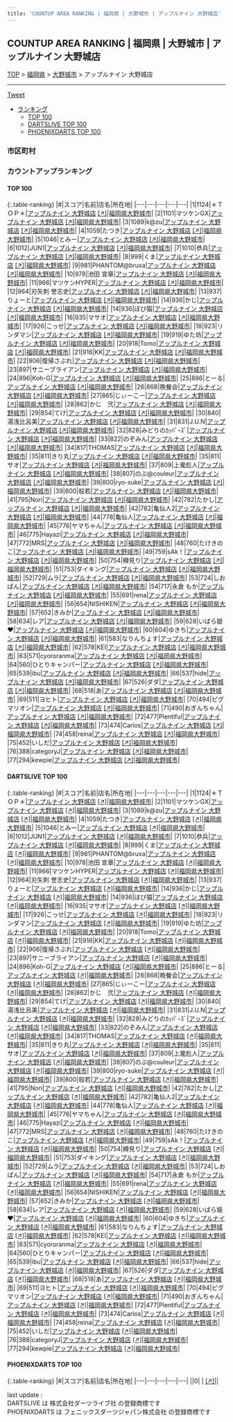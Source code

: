 ```yaml
---
title: 'COUNTUP AREA RANKING | 福岡県 | 大野城市 | アップルナイン 大野城店'
---
```

## COUNTUP AREA RANKING | 福岡県 | 大野城市 | アップルナイン 大野城店

[TOP](/darts/rank/) > [福岡県](/darts/rank/福岡県/) > [大野城市](/darts/rank/福岡県/大野城市/) > アップルナイン 大野城店

___

<a href="https://twitter.com/share?ref_src=twsrc%5Etfw" data-text="COUNTUP AREA RANKING | 福岡県大野城市アップルナイン 大野城店" class="twitter-share-button" data-hashtags="DARTSLIVE,PHOENIXDARTS,darts,ダーツ" data-show-count="false">Tweet</a>

* [ランキング](#カウントアップランキング)
    * [TOP 100](#top-100)
    * [DARTSLIVE TOP 100](#dartslive-top-100)
    * [PHOENIXDARTS TOP 100](#phoenixdarts-top-100)

### 市区町村

<ul>

</ul>

### カウントアップランキング

#### TOP 100



{:.table-ranking}
|#|スコア|名前|店名|所在地|
|---|---|---|---|---|
|1|1124|<span class="rank-name-dl">＊ＴＯＰ＊</span>|<a href="/darts/rank/shops/631ae2c191c18e5b0d9b047a20a7ba1e.html">アップルナイン 大野城店</a> <a href="https://search.dartslive.com/jp/shop/631ae2c191c18e5b0d9b047a20a7ba1e">[↗]</a>|<a href="/darts/rank/福岡県/大野城市">福岡県大野城市</a>|
|2|1101|<span class="rank-name-dl">マツケンGX</span>|<a href="/darts/rank/shops/631ae2c191c18e5b0d9b047a20a7ba1e.html">アップルナイン 大野城店</a> <a href="https://search.dartslive.com/jp/shop/631ae2c191c18e5b0d9b047a20a7ba1e">[↗]</a>|<a href="/darts/rank/福岡県/大野城市">福岡県大野城市</a>|
|3|1089|<span class="rank-name-dl">k@zu</span>|<a href="/darts/rank/shops/631ae2c191c18e5b0d9b047a20a7ba1e.html">アップルナイン 大野城店</a> <a href="https://search.dartslive.com/jp/shop/631ae2c191c18e5b0d9b047a20a7ba1e">[↗]</a>|<a href="/darts/rank/福岡県/大野城市">福岡県大野城市</a>|
|4|1059|<span class="rank-name-dl">たつき</span>|<a href="/darts/rank/shops/631ae2c191c18e5b0d9b047a20a7ba1e.html">アップルナイン 大野城店</a> <a href="https://search.dartslive.com/jp/shop/631ae2c191c18e5b0d9b047a20a7ba1e">[↗]</a>|<a href="/darts/rank/福岡県/大野城市">福岡県大野城市</a>|
|5|1046|<span class="rank-name-dl">とみー</span>|<a href="/darts/rank/shops/631ae2c191c18e5b0d9b047a20a7ba1e.html">アップルナイン 大野城店</a> <a href="https://search.dartslive.com/jp/shop/631ae2c191c18e5b0d9b047a20a7ba1e">[↗]</a>|<a href="/darts/rank/福岡県/大野城市">福岡県大野城市</a>|
|6|1012|<span class="rank-name-dl">JUN1</span>|<a href="/darts/rank/shops/631ae2c191c18e5b0d9b047a20a7ba1e.html">アップルナイン 大野城店</a> <a href="https://search.dartslive.com/jp/shop/631ae2c191c18e5b0d9b047a20a7ba1e">[↗]</a>|<a href="/darts/rank/福岡県/大野城市">福岡県大野城市</a>|
|7|1010|<span class="rank-name-dl">恭兵</span>|<a href="/darts/rank/shops/631ae2c191c18e5b0d9b047a20a7ba1e.html">アップルナイン 大野城店</a> <a href="https://search.dartslive.com/jp/shop/631ae2c191c18e5b0d9b047a20a7ba1e">[↗]</a>|<a href="/darts/rank/福岡県/大野城市">福岡県大野城市</a>|
|8|999|<span class="rank-name-dl">くま</span>|<a href="/darts/rank/shops/631ae2c191c18e5b0d9b047a20a7ba1e.html">アップルナイン 大野城店</a> <a href="https://search.dartslive.com/jp/shop/631ae2c191c18e5b0d9b047a20a7ba1e">[↗]</a>|<a href="/darts/rank/福岡県/大野城市">福岡県大野城市</a>|
|9|981|<span class="rank-name-dl">PHANTOM@bruxa</span>|<a href="/darts/rank/shops/631ae2c191c18e5b0d9b047a20a7ba1e.html">アップルナイン 大野城店</a> <a href="https://search.dartslive.com/jp/shop/631ae2c191c18e5b0d9b047a20a7ba1e">[↗]</a>|<a href="/darts/rank/福岡県/大野城市">福岡県大野城市</a>|
|10|978|<span class="rank-name-dl">池田 宣章</span>|<a href="/darts/rank/shops/631ae2c191c18e5b0d9b047a20a7ba1e.html">アップルナイン 大野城店</a> <a href="https://search.dartslive.com/jp/shop/631ae2c191c18e5b0d9b047a20a7ba1e">[↗]</a>|<a href="/darts/rank/福岡県/大野城市">福岡県大野城市</a>|
|11|966|<span class="rank-name-dl">マツケンHYPER</span>|<a href="/darts/rank/shops/631ae2c191c18e5b0d9b047a20a7ba1e.html">アップルナイン 大野城店</a> <a href="https://search.dartslive.com/jp/shop/631ae2c191c18e5b0d9b047a20a7ba1e">[↗]</a>|<a href="/darts/rank/福岡県/大野城市">福岡県大野城市</a>|
|12|964|<span class="rank-name-dl">刃矢刺 誉志史</span>|<a href="/darts/rank/shops/631ae2c191c18e5b0d9b047a20a7ba1e.html">アップルナイン 大野城店</a> <a href="https://search.dartslive.com/jp/shop/631ae2c191c18e5b0d9b047a20a7ba1e">[↗]</a>|<a href="/darts/rank/福岡県/大野城市">福岡県大野城市</a>|
|13|937|<span class="rank-name-dl">りょーと</span>|<a href="/darts/rank/shops/631ae2c191c18e5b0d9b047a20a7ba1e.html">アップルナイン 大野城店</a> <a href="https://search.dartslive.com/jp/shop/631ae2c191c18e5b0d9b047a20a7ba1e">[↗]</a>|<a href="/darts/rank/福岡県/大野城市">福岡県大野城市</a>|
|14|936|<span class="rank-name-dl">かじ</span>|<a href="/darts/rank/shops/631ae2c191c18e5b0d9b047a20a7ba1e.html">アップルナイン 大野城店</a> <a href="https://search.dartslive.com/jp/shop/631ae2c191c18e5b0d9b047a20a7ba1e">[↗]</a>|<a href="/darts/rank/福岡県/大野城市">福岡県大野城市</a>|
|14|936|<span class="rank-name-dl">ぼび猫</span>|<a href="/darts/rank/shops/631ae2c191c18e5b0d9b047a20a7ba1e.html">アップルナイン 大野城店</a> <a href="https://search.dartslive.com/jp/shop/631ae2c191c18e5b0d9b047a20a7ba1e">[↗]</a>|<a href="/darts/rank/福岡県/大野城市">福岡県大野城市</a>|
|16|935|<span class="rank-name-dl">マサオ</span>|<a href="/darts/rank/shops/631ae2c191c18e5b0d9b047a20a7ba1e.html">アップルナイン 大野城店</a> <a href="https://search.dartslive.com/jp/shop/631ae2c191c18e5b0d9b047a20a7ba1e">[↗]</a>|<a href="/darts/rank/福岡県/大野城市">福岡県大野城市</a>|
|17|926|<span class="rank-name-dl">こっせ</span>|<a href="/darts/rank/shops/631ae2c191c18e5b0d9b047a20a7ba1e.html">アップルナイン 大野城店</a> <a href="https://search.dartslive.com/jp/shop/631ae2c191c18e5b0d9b047a20a7ba1e">[↗]</a>|<a href="/darts/rank/福岡県/大野城市">福岡県大野城市</a>|
|18|923|<span class="rank-name-dl">リンダマン</span>|<a href="/darts/rank/shops/631ae2c191c18e5b0d9b047a20a7ba1e.html">アップルナイン 大野城店</a> <a href="https://search.dartslive.com/jp/shop/631ae2c191c18e5b0d9b047a20a7ba1e">[↗]</a>|<a href="/darts/rank/福岡県/大野城市">福岡県大野城市</a>|
|19|919|<span class="rank-name-dl">ゆた坊</span>|<a href="/darts/rank/shops/631ae2c191c18e5b0d9b047a20a7ba1e.html">アップルナイン 大野城店</a> <a href="https://search.dartslive.com/jp/shop/631ae2c191c18e5b0d9b047a20a7ba1e">[↗]</a>|<a href="/darts/rank/福岡県/大野城市">福岡県大野城市</a>|
|20|918|<span class="rank-name-dl">Tomo</span>|<a href="/darts/rank/shops/631ae2c191c18e5b0d9b047a20a7ba1e.html">アップルナイン 大野城店</a> <a href="https://search.dartslive.com/jp/shop/631ae2c191c18e5b0d9b047a20a7ba1e">[↗]</a>|<a href="/darts/rank/福岡県/大野城市">福岡県大野城市</a>|
|21|916|<span class="rank-name-dl">KK</span>|<a href="/darts/rank/shops/631ae2c191c18e5b0d9b047a20a7ba1e.html">アップルナイン 大野城店</a> <a href="https://search.dartslive.com/jp/shop/631ae2c191c18e5b0d9b047a20a7ba1e">[↗]</a>|<a href="/darts/rank/福岡県/大野城市">福岡県大野城市</a>|
|22|906|<span class="rank-name-dl">復帰さぶれ</span>|<a href="/darts/rank/shops/631ae2c191c18e5b0d9b047a20a7ba1e.html">アップルナイン 大野城店</a> <a href="https://search.dartslive.com/jp/shop/631ae2c191c18e5b0d9b047a20a7ba1e">[↗]</a>|<a href="/darts/rank/福岡県/大野城市">福岡県大野城市</a>|
|23|897|<span class="rank-name-dl">サニーブライアン</span>|<a href="/darts/rank/shops/631ae2c191c18e5b0d9b047a20a7ba1e.html">アップルナイン 大野城店</a> <a href="https://search.dartslive.com/jp/shop/631ae2c191c18e5b0d9b047a20a7ba1e">[↗]</a>|<a href="/darts/rank/福岡県/大野城市">福岡県大野城市</a>|
|24|896|<span class="rank-name-dl">Koh-G</span>|<a href="/darts/rank/shops/631ae2c191c18e5b0d9b047a20a7ba1e.html">アップルナイン 大野城店</a> <a href="https://search.dartslive.com/jp/shop/631ae2c191c18e5b0d9b047a20a7ba1e">[↗]</a>|<a href="/darts/rank/福岡県/大野城市">福岡県大野城市</a>|
|25|886|<span class="rank-name-dl">とーる</span>|<a href="/darts/rank/shops/631ae2c191c18e5b0d9b047a20a7ba1e.html">アップルナイン 大野城店</a> <a href="https://search.dartslive.com/jp/shop/631ae2c191c18e5b0d9b047a20a7ba1e">[↗]</a>|<a href="/darts/rank/福岡県/大野城市">福岡県大野城市</a>|
|26|868|<span class="rank-name-dl">晩餐会</span>|<a href="/darts/rank/shops/631ae2c191c18e5b0d9b047a20a7ba1e.html">アップルナイン 大野城店</a> <a href="https://search.dartslive.com/jp/shop/631ae2c191c18e5b0d9b047a20a7ba1e">[↗]</a>|<a href="/darts/rank/福岡県/大野城市">福岡県大野城市</a>|
|27|865|<span class="rank-name-dl">じぃーこー</span>|<a href="/darts/rank/shops/631ae2c191c18e5b0d9b047a20a7ba1e.html">アップルナイン 大野城店</a> <a href="https://search.dartslive.com/jp/shop/631ae2c191c18e5b0d9b047a20a7ba1e">[↗]</a>|<a href="/darts/rank/福岡県/大野城市">福岡県大野城市</a>|
|28|862|<span class="rank-name-dl">かじ　弐</span>|<a href="/darts/rank/shops/631ae2c191c18e5b0d9b047a20a7ba1e.html">アップルナイン 大野城店</a> <a href="https://search.dartslive.com/jp/shop/631ae2c191c18e5b0d9b047a20a7ba1e">[↗]</a>|<a href="/darts/rank/福岡県/大野城市">福岡県大野城市</a>|
|29|854|<span class="rank-name-dl">てけ</span>|<a href="/darts/rank/shops/631ae2c191c18e5b0d9b047a20a7ba1e.html">アップルナイン 大野城店</a> <a href="https://search.dartslive.com/jp/shop/631ae2c191c18e5b0d9b047a20a7ba1e">[↗]</a>|<a href="/darts/rank/福岡県/大野城市">福岡県大野城市</a>|
|30|840|<span class="rank-name-dl">湯浅比呂美</span>|<a href="/darts/rank/shops/631ae2c191c18e5b0d9b047a20a7ba1e.html">アップルナイン 大野城店</a> <a href="https://search.dartslive.com/jp/shop/631ae2c191c18e5b0d9b047a20a7ba1e">[↗]</a>|<a href="/darts/rank/福岡県/大野城市">福岡県大野城市</a>|
|31|831|<span class="rank-name-dl">J.U.N</span>|<a href="/darts/rank/shops/631ae2c191c18e5b0d9b047a20a7ba1e.html">アップルナイン 大野城店</a> <a href="https://search.dartslive.com/jp/shop/631ae2c191c18e5b0d9b047a20a7ba1e">[↗]</a>|<a href="/darts/rank/福岡県/大野城市">福岡県大野城市</a>|
|32|828|<span class="rank-name-dl">みどりのｶｯﾊﾟｰｽﾞ</span>|<a href="/darts/rank/shops/631ae2c191c18e5b0d9b047a20a7ba1e.html">アップルナイン 大野城店</a> <a href="https://search.dartslive.com/jp/shop/631ae2c191c18e5b0d9b047a20a7ba1e">[↗]</a>|<a href="/darts/rank/福岡県/大野城市">福岡県大野城市</a>|
|33|822|<span class="rank-name-dl">のぞみん</span>|<a href="/darts/rank/shops/631ae2c191c18e5b0d9b047a20a7ba1e.html">アップルナイン 大野城店</a> <a href="https://search.dartslive.com/jp/shop/631ae2c191c18e5b0d9b047a20a7ba1e">[↗]</a>|<a href="/darts/rank/福岡県/大野城市">福岡県大野城市</a>|
|34|817|<span class="rank-name-dl">THOMAS</span>|<a href="/darts/rank/shops/631ae2c191c18e5b0d9b047a20a7ba1e.html">アップルナイン 大野城店</a> <a href="https://search.dartslive.com/jp/shop/631ae2c191c18e5b0d9b047a20a7ba1e">[↗]</a>|<a href="/darts/rank/福岡県/大野城市">福岡県大野城市</a>|
|35|811|<span class="rank-name-dl">きり丸</span>|<a href="/darts/rank/shops/631ae2c191c18e5b0d9b047a20a7ba1e.html">アップルナイン 大野城店</a> <a href="https://search.dartslive.com/jp/shop/631ae2c191c18e5b0d9b047a20a7ba1e">[↗]</a>|<a href="/darts/rank/福岡県/大野城市">福岡県大野城市</a>|
|35|811|<span class="rank-name-dl">サオ</span>|<a href="/darts/rank/shops/631ae2c191c18e5b0d9b047a20a7ba1e.html">アップルナイン 大野城店</a> <a href="https://search.dartslive.com/jp/shop/631ae2c191c18e5b0d9b047a20a7ba1e">[↗]</a>|<a href="/darts/rank/福岡県/大野城市">福岡県大野城市</a>|
|37|809|<span class="rank-name-dl">上瀧彪人</span>|<a href="/darts/rank/shops/631ae2c191c18e5b0d9b047a20a7ba1e.html">アップルナイン 大野城店</a> <a href="https://search.dartslive.com/jp/shop/631ae2c191c18e5b0d9b047a20a7ba1e">[↗]</a>|<a href="/darts/rank/福岡県/大野城市">福岡県大野城市</a>|
|38|807|<span class="rank-name-dl">のぶ@couleur</span>|<a href="/darts/rank/shops/631ae2c191c18e5b0d9b047a20a7ba1e.html">アップルナイン 大野城店</a> <a href="https://search.dartslive.com/jp/shop/631ae2c191c18e5b0d9b047a20a7ba1e">[↗]</a>|<a href="/darts/rank/福岡県/大野城市">福岡県大野城市</a>|
|39|800|<span class="rank-name-dl">ryo-suke</span>|<a href="/darts/rank/shops/631ae2c191c18e5b0d9b047a20a7ba1e.html">アップルナイン 大野城店</a> <a href="https://search.dartslive.com/jp/shop/631ae2c191c18e5b0d9b047a20a7ba1e">[↗]</a>|<a href="/darts/rank/福岡県/大野城市">福岡県大野城市</a>|
|39|800|<span class="rank-name-dl">般若</span>|<a href="/darts/rank/shops/631ae2c191c18e5b0d9b047a20a7ba1e.html">アップルナイン 大野城店</a> <a href="https://search.dartslive.com/jp/shop/631ae2c191c18e5b0d9b047a20a7ba1e">[↗]</a>|<a href="/darts/rank/福岡県/大野城市">福岡県大野城市</a>|
|41|795|<span class="rank-name-dl">Nori</span>|<a href="/darts/rank/shops/631ae2c191c18e5b0d9b047a20a7ba1e.html">アップルナイン 大野城店</a> <a href="https://search.dartslive.com/jp/shop/631ae2c191c18e5b0d9b047a20a7ba1e">[↗]</a>|<a href="/darts/rank/福岡県/大野城市">福岡県大野城市</a>|
|42|782|<span class="rank-name-dl">たかし</span>|<a href="/darts/rank/shops/631ae2c191c18e5b0d9b047a20a7ba1e.html">アップルナイン 大野城店</a> <a href="https://search.dartslive.com/jp/shop/631ae2c191c18e5b0d9b047a20a7ba1e">[↗]</a>|<a href="/darts/rank/福岡県/大野城市">福岡県大野城市</a>|
|42|782|<span class="rank-name-dl">亀仙人2</span>|<a href="/darts/rank/shops/631ae2c191c18e5b0d9b047a20a7ba1e.html">アップルナイン 大野城店</a> <a href="https://search.dartslive.com/jp/shop/631ae2c191c18e5b0d9b047a20a7ba1e">[↗]</a>|<a href="/darts/rank/福岡県/大野城市">福岡県大野城市</a>|
|44|778|<span class="rank-name-dl">亀仙人</span>|<a href="/darts/rank/shops/631ae2c191c18e5b0d9b047a20a7ba1e.html">アップルナイン 大野城店</a> <a href="https://search.dartslive.com/jp/shop/631ae2c191c18e5b0d9b047a20a7ba1e">[↗]</a>|<a href="/darts/rank/福岡県/大野城市">福岡県大野城市</a>|
|45|776|<span class="rank-name-dl">ヤマちゃん</span>|<a href="/darts/rank/shops/631ae2c191c18e5b0d9b047a20a7ba1e.html">アップルナイン 大野城店</a> <a href="https://search.dartslive.com/jp/shop/631ae2c191c18e5b0d9b047a20a7ba1e">[↗]</a>|<a href="/darts/rank/福岡県/大野城市">福岡県大野城市</a>|
|46|775|<span class="rank-name-dl">Hayazi</span>|<a href="/darts/rank/shops/631ae2c191c18e5b0d9b047a20a7ba1e.html">アップルナイン 大野城店</a> <a href="https://search.dartslive.com/jp/shop/631ae2c191c18e5b0d9b047a20a7ba1e">[↗]</a>|<a href="/darts/rank/福岡県/大野城市">福岡県大野城市</a>|
|47|772|<span class="rank-name-dl">MRS</span>|<a href="/darts/rank/shops/631ae2c191c18e5b0d9b047a20a7ba1e.html">アップルナイン 大野城店</a> <a href="https://search.dartslive.com/jp/shop/631ae2c191c18e5b0d9b047a20a7ba1e">[↗]</a>|<a href="/darts/rank/福岡県/大野城市">福岡県大野城市</a>|
|48|760|<span class="rank-name-dl">たけきのこ</span>|<a href="/darts/rank/shops/631ae2c191c18e5b0d9b047a20a7ba1e.html">アップルナイン 大野城店</a> <a href="https://search.dartslive.com/jp/shop/631ae2c191c18e5b0d9b047a20a7ba1e">[↗]</a>|<a href="/darts/rank/福岡県/大野城市">福岡県大野城市</a>|
|49|759|<span class="rank-name-dl">sAk！</span>|<a href="/darts/rank/shops/631ae2c191c18e5b0d9b047a20a7ba1e.html">アップルナイン 大野城店</a> <a href="https://search.dartslive.com/jp/shop/631ae2c191c18e5b0d9b047a20a7ba1e">[↗]</a>|<a href="/darts/rank/福岡県/大野城市">福岡県大野城市</a>|
|50|754|<span class="rank-name-dl">樽見り</span>|<a href="/darts/rank/shops/631ae2c191c18e5b0d9b047a20a7ba1e.html">アップルナイン 大野城店</a> <a href="https://search.dartslive.com/jp/shop/631ae2c191c18e5b0d9b047a20a7ba1e">[↗]</a>|<a href="/darts/rank/福岡県/大野城市">福岡県大野城市</a>|
|51|753|<span class="rank-name-dl">ダイキング</span>|<a href="/darts/rank/shops/631ae2c191c18e5b0d9b047a20a7ba1e.html">アップルナイン 大野城店</a> <a href="https://search.dartslive.com/jp/shop/631ae2c191c18e5b0d9b047a20a7ba1e">[↗]</a>|<a href="/darts/rank/福岡県/大野城市">福岡県大野城市</a>|
|52|729|<span class="rank-name-dl">ムラ</span>|<a href="/darts/rank/shops/631ae2c191c18e5b0d9b047a20a7ba1e.html">アップルナイン 大野城店</a> <a href="https://search.dartslive.com/jp/shop/631ae2c191c18e5b0d9b047a20a7ba1e">[↗]</a>|<a href="/darts/rank/福岡県/大野城市">福岡県大野城市</a>|
|53|724|<span class="rank-name-dl">しおぱん</span>|<a href="/darts/rank/shops/631ae2c191c18e5b0d9b047a20a7ba1e.html">アップルナイン 大野城店</a> <a href="https://search.dartslive.com/jp/shop/631ae2c191c18e5b0d9b047a20a7ba1e">[↗]</a>|<a href="/darts/rank/福岡県/大野城市">福岡県大野城市</a>|
|54|717|<span class="rank-name-dl">永倉 もか</span>|<a href="/darts/rank/shops/631ae2c191c18e5b0d9b047a20a7ba1e.html">アップルナイン 大野城店</a> <a href="https://search.dartslive.com/jp/shop/631ae2c191c18e5b0d9b047a20a7ba1e">[↗]</a>|<a href="/darts/rank/福岡県/大野城市">福岡県大野城市</a>|
|55|691|<span class="rank-name-dl">rena</span>|<a href="/darts/rank/shops/631ae2c191c18e5b0d9b047a20a7ba1e.html">アップルナイン 大野城店</a> <a href="https://search.dartslive.com/jp/shop/631ae2c191c18e5b0d9b047a20a7ba1e">[↗]</a>|<a href="/darts/rank/福岡県/大野城市">福岡県大野城市</a>|
|56|654|<span class="rank-name-dl">NISHIKEN</span>|<a href="/darts/rank/shops/631ae2c191c18e5b0d9b047a20a7ba1e.html">アップルナイン 大野城店</a> <a href="https://search.dartslive.com/jp/shop/631ae2c191c18e5b0d9b047a20a7ba1e">[↗]</a>|<a href="/darts/rank/福岡県/大野城市">福岡県大野城市</a>|
|57|652|<span class="rank-name-dl">きみか</span>|<a href="/darts/rank/shops/631ae2c191c18e5b0d9b047a20a7ba1e.html">アップルナイン 大野城店</a> <a href="https://search.dartslive.com/jp/shop/631ae2c191c18e5b0d9b047a20a7ba1e">[↗]</a>|<a href="/darts/rank/福岡県/大野城市">福岡県大野城市</a>|
|58|634|<span class="rank-name-dl">レア</span>|<a href="/darts/rank/shops/631ae2c191c18e5b0d9b047a20a7ba1e.html">アップルナイン 大野城店</a> <a href="https://search.dartslive.com/jp/shop/631ae2c191c18e5b0d9b047a20a7ba1e">[↗]</a>|<a href="/darts/rank/福岡県/大野城市">福岡県大野城市</a>|
|59|628|<span class="rank-name-dl">いばら姫❤️</span>|<a href="/darts/rank/shops/631ae2c191c18e5b0d9b047a20a7ba1e.html">アップルナイン 大野城店</a> <a href="https://search.dartslive.com/jp/shop/631ae2c191c18e5b0d9b047a20a7ba1e">[↗]</a>|<a href="/darts/rank/福岡県/大野城市">福岡県大野城市</a>|
|60|604|<span class="rank-name-dl">ゆきち</span>|<a href="/darts/rank/shops/631ae2c191c18e5b0d9b047a20a7ba1e.html">アップルナイン 大野城店</a> <a href="https://search.dartslive.com/jp/shop/631ae2c191c18e5b0d9b047a20a7ba1e">[↗]</a>|<a href="/darts/rank/福岡県/大野城市">福岡県大野城市</a>|
|61|583|<span class="rank-name-dl">なりんちょす</span>|<a href="/darts/rank/shops/631ae2c191c18e5b0d9b047a20a7ba1e.html">アップルナイン 大野城店</a> <a href="https://search.dartslive.com/jp/shop/631ae2c191c18e5b0d9b047a20a7ba1e">[↗]</a>|<a href="/darts/rank/福岡県/大野城市">福岡県大野城市</a>|
|62|578|<span class="rank-name-dl">KEI</span>|<a href="/darts/rank/shops/631ae2c191c18e5b0d9b047a20a7ba1e.html">アップルナイン 大野城店</a> <a href="https://search.dartslive.com/jp/shop/631ae2c191c18e5b0d9b047a20a7ba1e">[↗]</a>|<a href="/darts/rank/福岡県/大野城市">福岡県大野城市</a>|
|63|571|<span class="rank-name-dl">cyororanma</span>|<a href="/darts/rank/shops/631ae2c191c18e5b0d9b047a20a7ba1e.html">アップルナイン 大野城店</a> <a href="https://search.dartslive.com/jp/shop/631ae2c191c18e5b0d9b047a20a7ba1e">[↗]</a>|<a href="/darts/rank/福岡県/大野城市">福岡県大野城市</a>|
|64|560|<span class="rank-name-dl">ひとりキャンパー</span>|<a href="/darts/rank/shops/631ae2c191c18e5b0d9b047a20a7ba1e.html">アップルナイン 大野城店</a> <a href="https://search.dartslive.com/jp/shop/631ae2c191c18e5b0d9b047a20a7ba1e">[↗]</a>|<a href="/darts/rank/福岡県/大野城市">福岡県大野城市</a>|
|65|539|<span class="rank-name-dl">ibu</span>|<a href="/darts/rank/shops/631ae2c191c18e5b0d9b047a20a7ba1e.html">アップルナイン 大野城店</a> <a href="https://search.dartslive.com/jp/shop/631ae2c191c18e5b0d9b047a20a7ba1e">[↗]</a>|<a href="/darts/rank/福岡県/大野城市">福岡県大野城市</a>|
|66|537|<span class="rank-name-dl">hide</span>|<a href="/darts/rank/shops/631ae2c191c18e5b0d9b047a20a7ba1e.html">アップルナイン 大野城店</a> <a href="https://search.dartslive.com/jp/shop/631ae2c191c18e5b0d9b047a20a7ba1e">[↗]</a>|<a href="/darts/rank/福岡県/大野城市">福岡県大野城市</a>|
|67|526|<span class="rank-name-dl">ダダ</span>|<a href="/darts/rank/shops/631ae2c191c18e5b0d9b047a20a7ba1e.html">アップルナイン 大野城店</a> <a href="https://search.dartslive.com/jp/shop/631ae2c191c18e5b0d9b047a20a7ba1e">[↗]</a>|<a href="/darts/rank/福岡県/大野城市">福岡県大野城市</a>|
|68|518|<span class="rank-name-dl">あ</span>|<a href="/darts/rank/shops/631ae2c191c18e5b0d9b047a20a7ba1e.html">アップルナイン 大野城店</a> <a href="https://search.dartslive.com/jp/shop/631ae2c191c18e5b0d9b047a20a7ba1e">[↗]</a>|<a href="/darts/rank/福岡県/大野城市">福岡県大野城市</a>|
|69|511|<span class="rank-name-dl">ヨヒト</span>|<a href="/darts/rank/shops/631ae2c191c18e5b0d9b047a20a7ba1e.html">アップルナイン 大野城店</a> <a href="https://search.dartslive.com/jp/shop/631ae2c191c18e5b0d9b047a20a7ba1e">[↗]</a>|<a href="/darts/rank/福岡県/大野城市">福岡県大野城市</a>|
|70|494|<span class="rank-name-dl">ピグマリオン</span>|<a href="/darts/rank/shops/631ae2c191c18e5b0d9b047a20a7ba1e.html">アップルナイン 大野城店</a> <a href="https://search.dartslive.com/jp/shop/631ae2c191c18e5b0d9b047a20a7ba1e">[↗]</a>|<a href="/darts/rank/福岡県/大野城市">福岡県大野城市</a>|
|71|490|<span class="rank-name-dl">おぎんちゃん</span>|<a href="/darts/rank/shops/631ae2c191c18e5b0d9b047a20a7ba1e.html">アップルナイン 大野城店</a> <a href="https://search.dartslive.com/jp/shop/631ae2c191c18e5b0d9b047a20a7ba1e">[↗]</a>|<a href="/darts/rank/福岡県/大野城市">福岡県大野城市</a>|
|72|477|<span class="rank-name-dl">Plentiful</span>|<a href="/darts/rank/shops/631ae2c191c18e5b0d9b047a20a7ba1e.html">アップルナイン 大野城店</a> <a href="https://search.dartslive.com/jp/shop/631ae2c191c18e5b0d9b047a20a7ba1e">[↗]</a>|<a href="/darts/rank/福岡県/大野城市">福岡県大野城市</a>|
|73|474|<span class="rank-name-dl">Carlos</span>|<a href="/darts/rank/shops/631ae2c191c18e5b0d9b047a20a7ba1e.html">アップルナイン 大野城店</a> <a href="https://search.dartslive.com/jp/shop/631ae2c191c18e5b0d9b047a20a7ba1e">[↗]</a>|<a href="/darts/rank/福岡県/大野城市">福岡県大野城市</a>|
|74|458|<span class="rank-name-dl">reina</span>|<a href="/darts/rank/shops/631ae2c191c18e5b0d9b047a20a7ba1e.html">アップルナイン 大野城店</a> <a href="https://search.dartslive.com/jp/shop/631ae2c191c18e5b0d9b047a20a7ba1e">[↗]</a>|<a href="/darts/rank/福岡県/大野城市">福岡県大野城市</a>|
|75|452|<span class="rank-name-dl">いしだ</span>|<a href="/darts/rank/shops/631ae2c191c18e5b0d9b047a20a7ba1e.html">アップルナイン 大野城店</a> <a href="https://search.dartslive.com/jp/shop/631ae2c191c18e5b0d9b047a20a7ba1e">[↗]</a>|<a href="/darts/rank/福岡県/大野城市">福岡県大野城市</a>|
|76|388|<span class="rank-name-dl">categoryJ</span>|<a href="/darts/rank/shops/631ae2c191c18e5b0d9b047a20a7ba1e.html">アップルナイン 大野城店</a> <a href="https://search.dartslive.com/jp/shop/631ae2c191c18e5b0d9b047a20a7ba1e">[↗]</a>|<a href="/darts/rank/福岡県/大野城市">福岡県大野城市</a>|
|77|294|<span class="rank-name-dl">kewpie</span>|<a href="/darts/rank/shops/631ae2c191c18e5b0d9b047a20a7ba1e.html">アップルナイン 大野城店</a> <a href="https://search.dartslive.com/jp/shop/631ae2c191c18e5b0d9b047a20a7ba1e">[↗]</a>|<a href="/darts/rank/福岡県/大野城市">福岡県大野城市</a>|


#### DARTSLIVE TOP 100



{:.table-ranking}
|#|スコア|名前|店名|所在地|
|---|---|---|---|---|
|1|1124|<span class="rank-name-dl">＊ＴＯＰ＊</span>|<a href="/darts/rank/shops/631ae2c191c18e5b0d9b047a20a7ba1e.html">アップルナイン 大野城店</a> <a href="https://search.dartslive.com/jp/shop/631ae2c191c18e5b0d9b047a20a7ba1e">[↗]</a>|<a href="/darts/rank/福岡県/大野城市">福岡県大野城市</a>|
|2|1101|<span class="rank-name-dl">マツケンGX</span>|<a href="/darts/rank/shops/631ae2c191c18e5b0d9b047a20a7ba1e.html">アップルナイン 大野城店</a> <a href="https://search.dartslive.com/jp/shop/631ae2c191c18e5b0d9b047a20a7ba1e">[↗]</a>|<a href="/darts/rank/福岡県/大野城市">福岡県大野城市</a>|
|3|1089|<span class="rank-name-dl">k@zu</span>|<a href="/darts/rank/shops/631ae2c191c18e5b0d9b047a20a7ba1e.html">アップルナイン 大野城店</a> <a href="https://search.dartslive.com/jp/shop/631ae2c191c18e5b0d9b047a20a7ba1e">[↗]</a>|<a href="/darts/rank/福岡県/大野城市">福岡県大野城市</a>|
|4|1059|<span class="rank-name-dl">たつき</span>|<a href="/darts/rank/shops/631ae2c191c18e5b0d9b047a20a7ba1e.html">アップルナイン 大野城店</a> <a href="https://search.dartslive.com/jp/shop/631ae2c191c18e5b0d9b047a20a7ba1e">[↗]</a>|<a href="/darts/rank/福岡県/大野城市">福岡県大野城市</a>|
|5|1046|<span class="rank-name-dl">とみー</span>|<a href="/darts/rank/shops/631ae2c191c18e5b0d9b047a20a7ba1e.html">アップルナイン 大野城店</a> <a href="https://search.dartslive.com/jp/shop/631ae2c191c18e5b0d9b047a20a7ba1e">[↗]</a>|<a href="/darts/rank/福岡県/大野城市">福岡県大野城市</a>|
|6|1012|<span class="rank-name-dl">JUN1</span>|<a href="/darts/rank/shops/631ae2c191c18e5b0d9b047a20a7ba1e.html">アップルナイン 大野城店</a> <a href="https://search.dartslive.com/jp/shop/631ae2c191c18e5b0d9b047a20a7ba1e">[↗]</a>|<a href="/darts/rank/福岡県/大野城市">福岡県大野城市</a>|
|7|1010|<span class="rank-name-dl">恭兵</span>|<a href="/darts/rank/shops/631ae2c191c18e5b0d9b047a20a7ba1e.html">アップルナイン 大野城店</a> <a href="https://search.dartslive.com/jp/shop/631ae2c191c18e5b0d9b047a20a7ba1e">[↗]</a>|<a href="/darts/rank/福岡県/大野城市">福岡県大野城市</a>|
|8|999|<span class="rank-name-dl">くま</span>|<a href="/darts/rank/shops/631ae2c191c18e5b0d9b047a20a7ba1e.html">アップルナイン 大野城店</a> <a href="https://search.dartslive.com/jp/shop/631ae2c191c18e5b0d9b047a20a7ba1e">[↗]</a>|<a href="/darts/rank/福岡県/大野城市">福岡県大野城市</a>|
|9|981|<span class="rank-name-dl">PHANTOM@bruxa</span>|<a href="/darts/rank/shops/631ae2c191c18e5b0d9b047a20a7ba1e.html">アップルナイン 大野城店</a> <a href="https://search.dartslive.com/jp/shop/631ae2c191c18e5b0d9b047a20a7ba1e">[↗]</a>|<a href="/darts/rank/福岡県/大野城市">福岡県大野城市</a>|
|10|978|<span class="rank-name-dl">池田 宣章</span>|<a href="/darts/rank/shops/631ae2c191c18e5b0d9b047a20a7ba1e.html">アップルナイン 大野城店</a> <a href="https://search.dartslive.com/jp/shop/631ae2c191c18e5b0d9b047a20a7ba1e">[↗]</a>|<a href="/darts/rank/福岡県/大野城市">福岡県大野城市</a>|
|11|966|<span class="rank-name-dl">マツケンHYPER</span>|<a href="/darts/rank/shops/631ae2c191c18e5b0d9b047a20a7ba1e.html">アップルナイン 大野城店</a> <a href="https://search.dartslive.com/jp/shop/631ae2c191c18e5b0d9b047a20a7ba1e">[↗]</a>|<a href="/darts/rank/福岡県/大野城市">福岡県大野城市</a>|
|12|964|<span class="rank-name-dl">刃矢刺 誉志史</span>|<a href="/darts/rank/shops/631ae2c191c18e5b0d9b047a20a7ba1e.html">アップルナイン 大野城店</a> <a href="https://search.dartslive.com/jp/shop/631ae2c191c18e5b0d9b047a20a7ba1e">[↗]</a>|<a href="/darts/rank/福岡県/大野城市">福岡県大野城市</a>|
|13|937|<span class="rank-name-dl">りょーと</span>|<a href="/darts/rank/shops/631ae2c191c18e5b0d9b047a20a7ba1e.html">アップルナイン 大野城店</a> <a href="https://search.dartslive.com/jp/shop/631ae2c191c18e5b0d9b047a20a7ba1e">[↗]</a>|<a href="/darts/rank/福岡県/大野城市">福岡県大野城市</a>|
|14|936|<span class="rank-name-dl">かじ</span>|<a href="/darts/rank/shops/631ae2c191c18e5b0d9b047a20a7ba1e.html">アップルナイン 大野城店</a> <a href="https://search.dartslive.com/jp/shop/631ae2c191c18e5b0d9b047a20a7ba1e">[↗]</a>|<a href="/darts/rank/福岡県/大野城市">福岡県大野城市</a>|
|14|936|<span class="rank-name-dl">ぼび猫</span>|<a href="/darts/rank/shops/631ae2c191c18e5b0d9b047a20a7ba1e.html">アップルナイン 大野城店</a> <a href="https://search.dartslive.com/jp/shop/631ae2c191c18e5b0d9b047a20a7ba1e">[↗]</a>|<a href="/darts/rank/福岡県/大野城市">福岡県大野城市</a>|
|16|935|<span class="rank-name-dl">マサオ</span>|<a href="/darts/rank/shops/631ae2c191c18e5b0d9b047a20a7ba1e.html">アップルナイン 大野城店</a> <a href="https://search.dartslive.com/jp/shop/631ae2c191c18e5b0d9b047a20a7ba1e">[↗]</a>|<a href="/darts/rank/福岡県/大野城市">福岡県大野城市</a>|
|17|926|<span class="rank-name-dl">こっせ</span>|<a href="/darts/rank/shops/631ae2c191c18e5b0d9b047a20a7ba1e.html">アップルナイン 大野城店</a> <a href="https://search.dartslive.com/jp/shop/631ae2c191c18e5b0d9b047a20a7ba1e">[↗]</a>|<a href="/darts/rank/福岡県/大野城市">福岡県大野城市</a>|
|18|923|<span class="rank-name-dl">リンダマン</span>|<a href="/darts/rank/shops/631ae2c191c18e5b0d9b047a20a7ba1e.html">アップルナイン 大野城店</a> <a href="https://search.dartslive.com/jp/shop/631ae2c191c18e5b0d9b047a20a7ba1e">[↗]</a>|<a href="/darts/rank/福岡県/大野城市">福岡県大野城市</a>|
|19|919|<span class="rank-name-dl">ゆた坊</span>|<a href="/darts/rank/shops/631ae2c191c18e5b0d9b047a20a7ba1e.html">アップルナイン 大野城店</a> <a href="https://search.dartslive.com/jp/shop/631ae2c191c18e5b0d9b047a20a7ba1e">[↗]</a>|<a href="/darts/rank/福岡県/大野城市">福岡県大野城市</a>|
|20|918|<span class="rank-name-dl">Tomo</span>|<a href="/darts/rank/shops/631ae2c191c18e5b0d9b047a20a7ba1e.html">アップルナイン 大野城店</a> <a href="https://search.dartslive.com/jp/shop/631ae2c191c18e5b0d9b047a20a7ba1e">[↗]</a>|<a href="/darts/rank/福岡県/大野城市">福岡県大野城市</a>|
|21|916|<span class="rank-name-dl">KK</span>|<a href="/darts/rank/shops/631ae2c191c18e5b0d9b047a20a7ba1e.html">アップルナイン 大野城店</a> <a href="https://search.dartslive.com/jp/shop/631ae2c191c18e5b0d9b047a20a7ba1e">[↗]</a>|<a href="/darts/rank/福岡県/大野城市">福岡県大野城市</a>|
|22|906|<span class="rank-name-dl">復帰さぶれ</span>|<a href="/darts/rank/shops/631ae2c191c18e5b0d9b047a20a7ba1e.html">アップルナイン 大野城店</a> <a href="https://search.dartslive.com/jp/shop/631ae2c191c18e5b0d9b047a20a7ba1e">[↗]</a>|<a href="/darts/rank/福岡県/大野城市">福岡県大野城市</a>|
|23|897|<span class="rank-name-dl">サニーブライアン</span>|<a href="/darts/rank/shops/631ae2c191c18e5b0d9b047a20a7ba1e.html">アップルナイン 大野城店</a> <a href="https://search.dartslive.com/jp/shop/631ae2c191c18e5b0d9b047a20a7ba1e">[↗]</a>|<a href="/darts/rank/福岡県/大野城市">福岡県大野城市</a>|
|24|896|<span class="rank-name-dl">Koh-G</span>|<a href="/darts/rank/shops/631ae2c191c18e5b0d9b047a20a7ba1e.html">アップルナイン 大野城店</a> <a href="https://search.dartslive.com/jp/shop/631ae2c191c18e5b0d9b047a20a7ba1e">[↗]</a>|<a href="/darts/rank/福岡県/大野城市">福岡県大野城市</a>|
|25|886|<span class="rank-name-dl">とーる</span>|<a href="/darts/rank/shops/631ae2c191c18e5b0d9b047a20a7ba1e.html">アップルナイン 大野城店</a> <a href="https://search.dartslive.com/jp/shop/631ae2c191c18e5b0d9b047a20a7ba1e">[↗]</a>|<a href="/darts/rank/福岡県/大野城市">福岡県大野城市</a>|
|26|868|<span class="rank-name-dl">晩餐会</span>|<a href="/darts/rank/shops/631ae2c191c18e5b0d9b047a20a7ba1e.html">アップルナイン 大野城店</a> <a href="https://search.dartslive.com/jp/shop/631ae2c191c18e5b0d9b047a20a7ba1e">[↗]</a>|<a href="/darts/rank/福岡県/大野城市">福岡県大野城市</a>|
|27|865|<span class="rank-name-dl">じぃーこー</span>|<a href="/darts/rank/shops/631ae2c191c18e5b0d9b047a20a7ba1e.html">アップルナイン 大野城店</a> <a href="https://search.dartslive.com/jp/shop/631ae2c191c18e5b0d9b047a20a7ba1e">[↗]</a>|<a href="/darts/rank/福岡県/大野城市">福岡県大野城市</a>|
|28|862|<span class="rank-name-dl">かじ　弐</span>|<a href="/darts/rank/shops/631ae2c191c18e5b0d9b047a20a7ba1e.html">アップルナイン 大野城店</a> <a href="https://search.dartslive.com/jp/shop/631ae2c191c18e5b0d9b047a20a7ba1e">[↗]</a>|<a href="/darts/rank/福岡県/大野城市">福岡県大野城市</a>|
|29|854|<span class="rank-name-dl">てけ</span>|<a href="/darts/rank/shops/631ae2c191c18e5b0d9b047a20a7ba1e.html">アップルナイン 大野城店</a> <a href="https://search.dartslive.com/jp/shop/631ae2c191c18e5b0d9b047a20a7ba1e">[↗]</a>|<a href="/darts/rank/福岡県/大野城市">福岡県大野城市</a>|
|30|840|<span class="rank-name-dl">湯浅比呂美</span>|<a href="/darts/rank/shops/631ae2c191c18e5b0d9b047a20a7ba1e.html">アップルナイン 大野城店</a> <a href="https://search.dartslive.com/jp/shop/631ae2c191c18e5b0d9b047a20a7ba1e">[↗]</a>|<a href="/darts/rank/福岡県/大野城市">福岡県大野城市</a>|
|31|831|<span class="rank-name-dl">J.U.N</span>|<a href="/darts/rank/shops/631ae2c191c18e5b0d9b047a20a7ba1e.html">アップルナイン 大野城店</a> <a href="https://search.dartslive.com/jp/shop/631ae2c191c18e5b0d9b047a20a7ba1e">[↗]</a>|<a href="/darts/rank/福岡県/大野城市">福岡県大野城市</a>|
|32|828|<span class="rank-name-dl">みどりのｶｯﾊﾟｰｽﾞ</span>|<a href="/darts/rank/shops/631ae2c191c18e5b0d9b047a20a7ba1e.html">アップルナイン 大野城店</a> <a href="https://search.dartslive.com/jp/shop/631ae2c191c18e5b0d9b047a20a7ba1e">[↗]</a>|<a href="/darts/rank/福岡県/大野城市">福岡県大野城市</a>|
|33|822|<span class="rank-name-dl">のぞみん</span>|<a href="/darts/rank/shops/631ae2c191c18e5b0d9b047a20a7ba1e.html">アップルナイン 大野城店</a> <a href="https://search.dartslive.com/jp/shop/631ae2c191c18e5b0d9b047a20a7ba1e">[↗]</a>|<a href="/darts/rank/福岡県/大野城市">福岡県大野城市</a>|
|34|817|<span class="rank-name-dl">THOMAS</span>|<a href="/darts/rank/shops/631ae2c191c18e5b0d9b047a20a7ba1e.html">アップルナイン 大野城店</a> <a href="https://search.dartslive.com/jp/shop/631ae2c191c18e5b0d9b047a20a7ba1e">[↗]</a>|<a href="/darts/rank/福岡県/大野城市">福岡県大野城市</a>|
|35|811|<span class="rank-name-dl">きり丸</span>|<a href="/darts/rank/shops/631ae2c191c18e5b0d9b047a20a7ba1e.html">アップルナイン 大野城店</a> <a href="https://search.dartslive.com/jp/shop/631ae2c191c18e5b0d9b047a20a7ba1e">[↗]</a>|<a href="/darts/rank/福岡県/大野城市">福岡県大野城市</a>|
|35|811|<span class="rank-name-dl">サオ</span>|<a href="/darts/rank/shops/631ae2c191c18e5b0d9b047a20a7ba1e.html">アップルナイン 大野城店</a> <a href="https://search.dartslive.com/jp/shop/631ae2c191c18e5b0d9b047a20a7ba1e">[↗]</a>|<a href="/darts/rank/福岡県/大野城市">福岡県大野城市</a>|
|37|809|<span class="rank-name-dl">上瀧彪人</span>|<a href="/darts/rank/shops/631ae2c191c18e5b0d9b047a20a7ba1e.html">アップルナイン 大野城店</a> <a href="https://search.dartslive.com/jp/shop/631ae2c191c18e5b0d9b047a20a7ba1e">[↗]</a>|<a href="/darts/rank/福岡県/大野城市">福岡県大野城市</a>|
|38|807|<span class="rank-name-dl">のぶ@couleur</span>|<a href="/darts/rank/shops/631ae2c191c18e5b0d9b047a20a7ba1e.html">アップルナイン 大野城店</a> <a href="https://search.dartslive.com/jp/shop/631ae2c191c18e5b0d9b047a20a7ba1e">[↗]</a>|<a href="/darts/rank/福岡県/大野城市">福岡県大野城市</a>|
|39|800|<span class="rank-name-dl">ryo-suke</span>|<a href="/darts/rank/shops/631ae2c191c18e5b0d9b047a20a7ba1e.html">アップルナイン 大野城店</a> <a href="https://search.dartslive.com/jp/shop/631ae2c191c18e5b0d9b047a20a7ba1e">[↗]</a>|<a href="/darts/rank/福岡県/大野城市">福岡県大野城市</a>|
|39|800|<span class="rank-name-dl">般若</span>|<a href="/darts/rank/shops/631ae2c191c18e5b0d9b047a20a7ba1e.html">アップルナイン 大野城店</a> <a href="https://search.dartslive.com/jp/shop/631ae2c191c18e5b0d9b047a20a7ba1e">[↗]</a>|<a href="/darts/rank/福岡県/大野城市">福岡県大野城市</a>|
|41|795|<span class="rank-name-dl">Nori</span>|<a href="/darts/rank/shops/631ae2c191c18e5b0d9b047a20a7ba1e.html">アップルナイン 大野城店</a> <a href="https://search.dartslive.com/jp/shop/631ae2c191c18e5b0d9b047a20a7ba1e">[↗]</a>|<a href="/darts/rank/福岡県/大野城市">福岡県大野城市</a>|
|42|782|<span class="rank-name-dl">たかし</span>|<a href="/darts/rank/shops/631ae2c191c18e5b0d9b047a20a7ba1e.html">アップルナイン 大野城店</a> <a href="https://search.dartslive.com/jp/shop/631ae2c191c18e5b0d9b047a20a7ba1e">[↗]</a>|<a href="/darts/rank/福岡県/大野城市">福岡県大野城市</a>|
|42|782|<span class="rank-name-dl">亀仙人2</span>|<a href="/darts/rank/shops/631ae2c191c18e5b0d9b047a20a7ba1e.html">アップルナイン 大野城店</a> <a href="https://search.dartslive.com/jp/shop/631ae2c191c18e5b0d9b047a20a7ba1e">[↗]</a>|<a href="/darts/rank/福岡県/大野城市">福岡県大野城市</a>|
|44|778|<span class="rank-name-dl">亀仙人</span>|<a href="/darts/rank/shops/631ae2c191c18e5b0d9b047a20a7ba1e.html">アップルナイン 大野城店</a> <a href="https://search.dartslive.com/jp/shop/631ae2c191c18e5b0d9b047a20a7ba1e">[↗]</a>|<a href="/darts/rank/福岡県/大野城市">福岡県大野城市</a>|
|45|776|<span class="rank-name-dl">ヤマちゃん</span>|<a href="/darts/rank/shops/631ae2c191c18e5b0d9b047a20a7ba1e.html">アップルナイン 大野城店</a> <a href="https://search.dartslive.com/jp/shop/631ae2c191c18e5b0d9b047a20a7ba1e">[↗]</a>|<a href="/darts/rank/福岡県/大野城市">福岡県大野城市</a>|
|46|775|<span class="rank-name-dl">Hayazi</span>|<a href="/darts/rank/shops/631ae2c191c18e5b0d9b047a20a7ba1e.html">アップルナイン 大野城店</a> <a href="https://search.dartslive.com/jp/shop/631ae2c191c18e5b0d9b047a20a7ba1e">[↗]</a>|<a href="/darts/rank/福岡県/大野城市">福岡県大野城市</a>|
|47|772|<span class="rank-name-dl">MRS</span>|<a href="/darts/rank/shops/631ae2c191c18e5b0d9b047a20a7ba1e.html">アップルナイン 大野城店</a> <a href="https://search.dartslive.com/jp/shop/631ae2c191c18e5b0d9b047a20a7ba1e">[↗]</a>|<a href="/darts/rank/福岡県/大野城市">福岡県大野城市</a>|
|48|760|<span class="rank-name-dl">たけきのこ</span>|<a href="/darts/rank/shops/631ae2c191c18e5b0d9b047a20a7ba1e.html">アップルナイン 大野城店</a> <a href="https://search.dartslive.com/jp/shop/631ae2c191c18e5b0d9b047a20a7ba1e">[↗]</a>|<a href="/darts/rank/福岡県/大野城市">福岡県大野城市</a>|
|49|759|<span class="rank-name-dl">sAk！</span>|<a href="/darts/rank/shops/631ae2c191c18e5b0d9b047a20a7ba1e.html">アップルナイン 大野城店</a> <a href="https://search.dartslive.com/jp/shop/631ae2c191c18e5b0d9b047a20a7ba1e">[↗]</a>|<a href="/darts/rank/福岡県/大野城市">福岡県大野城市</a>|
|50|754|<span class="rank-name-dl">樽見り</span>|<a href="/darts/rank/shops/631ae2c191c18e5b0d9b047a20a7ba1e.html">アップルナイン 大野城店</a> <a href="https://search.dartslive.com/jp/shop/631ae2c191c18e5b0d9b047a20a7ba1e">[↗]</a>|<a href="/darts/rank/福岡県/大野城市">福岡県大野城市</a>|
|51|753|<span class="rank-name-dl">ダイキング</span>|<a href="/darts/rank/shops/631ae2c191c18e5b0d9b047a20a7ba1e.html">アップルナイン 大野城店</a> <a href="https://search.dartslive.com/jp/shop/631ae2c191c18e5b0d9b047a20a7ba1e">[↗]</a>|<a href="/darts/rank/福岡県/大野城市">福岡県大野城市</a>|
|52|729|<span class="rank-name-dl">ムラ</span>|<a href="/darts/rank/shops/631ae2c191c18e5b0d9b047a20a7ba1e.html">アップルナイン 大野城店</a> <a href="https://search.dartslive.com/jp/shop/631ae2c191c18e5b0d9b047a20a7ba1e">[↗]</a>|<a href="/darts/rank/福岡県/大野城市">福岡県大野城市</a>|
|53|724|<span class="rank-name-dl">しおぱん</span>|<a href="/darts/rank/shops/631ae2c191c18e5b0d9b047a20a7ba1e.html">アップルナイン 大野城店</a> <a href="https://search.dartslive.com/jp/shop/631ae2c191c18e5b0d9b047a20a7ba1e">[↗]</a>|<a href="/darts/rank/福岡県/大野城市">福岡県大野城市</a>|
|54|717|<span class="rank-name-dl">永倉 もか</span>|<a href="/darts/rank/shops/631ae2c191c18e5b0d9b047a20a7ba1e.html">アップルナイン 大野城店</a> <a href="https://search.dartslive.com/jp/shop/631ae2c191c18e5b0d9b047a20a7ba1e">[↗]</a>|<a href="/darts/rank/福岡県/大野城市">福岡県大野城市</a>|
|55|691|<span class="rank-name-dl">rena</span>|<a href="/darts/rank/shops/631ae2c191c18e5b0d9b047a20a7ba1e.html">アップルナイン 大野城店</a> <a href="https://search.dartslive.com/jp/shop/631ae2c191c18e5b0d9b047a20a7ba1e">[↗]</a>|<a href="/darts/rank/福岡県/大野城市">福岡県大野城市</a>|
|56|654|<span class="rank-name-dl">NISHIKEN</span>|<a href="/darts/rank/shops/631ae2c191c18e5b0d9b047a20a7ba1e.html">アップルナイン 大野城店</a> <a href="https://search.dartslive.com/jp/shop/631ae2c191c18e5b0d9b047a20a7ba1e">[↗]</a>|<a href="/darts/rank/福岡県/大野城市">福岡県大野城市</a>|
|57|652|<span class="rank-name-dl">きみか</span>|<a href="/darts/rank/shops/631ae2c191c18e5b0d9b047a20a7ba1e.html">アップルナイン 大野城店</a> <a href="https://search.dartslive.com/jp/shop/631ae2c191c18e5b0d9b047a20a7ba1e">[↗]</a>|<a href="/darts/rank/福岡県/大野城市">福岡県大野城市</a>|
|58|634|<span class="rank-name-dl">レア</span>|<a href="/darts/rank/shops/631ae2c191c18e5b0d9b047a20a7ba1e.html">アップルナイン 大野城店</a> <a href="https://search.dartslive.com/jp/shop/631ae2c191c18e5b0d9b047a20a7ba1e">[↗]</a>|<a href="/darts/rank/福岡県/大野城市">福岡県大野城市</a>|
|59|628|<span class="rank-name-dl">いばら姫❤️</span>|<a href="/darts/rank/shops/631ae2c191c18e5b0d9b047a20a7ba1e.html">アップルナイン 大野城店</a> <a href="https://search.dartslive.com/jp/shop/631ae2c191c18e5b0d9b047a20a7ba1e">[↗]</a>|<a href="/darts/rank/福岡県/大野城市">福岡県大野城市</a>|
|60|604|<span class="rank-name-dl">ゆきち</span>|<a href="/darts/rank/shops/631ae2c191c18e5b0d9b047a20a7ba1e.html">アップルナイン 大野城店</a> <a href="https://search.dartslive.com/jp/shop/631ae2c191c18e5b0d9b047a20a7ba1e">[↗]</a>|<a href="/darts/rank/福岡県/大野城市">福岡県大野城市</a>|
|61|583|<span class="rank-name-dl">なりんちょす</span>|<a href="/darts/rank/shops/631ae2c191c18e5b0d9b047a20a7ba1e.html">アップルナイン 大野城店</a> <a href="https://search.dartslive.com/jp/shop/631ae2c191c18e5b0d9b047a20a7ba1e">[↗]</a>|<a href="/darts/rank/福岡県/大野城市">福岡県大野城市</a>|
|62|578|<span class="rank-name-dl">KEI</span>|<a href="/darts/rank/shops/631ae2c191c18e5b0d9b047a20a7ba1e.html">アップルナイン 大野城店</a> <a href="https://search.dartslive.com/jp/shop/631ae2c191c18e5b0d9b047a20a7ba1e">[↗]</a>|<a href="/darts/rank/福岡県/大野城市">福岡県大野城市</a>|
|63|571|<span class="rank-name-dl">cyororanma</span>|<a href="/darts/rank/shops/631ae2c191c18e5b0d9b047a20a7ba1e.html">アップルナイン 大野城店</a> <a href="https://search.dartslive.com/jp/shop/631ae2c191c18e5b0d9b047a20a7ba1e">[↗]</a>|<a href="/darts/rank/福岡県/大野城市">福岡県大野城市</a>|
|64|560|<span class="rank-name-dl">ひとりキャンパー</span>|<a href="/darts/rank/shops/631ae2c191c18e5b0d9b047a20a7ba1e.html">アップルナイン 大野城店</a> <a href="https://search.dartslive.com/jp/shop/631ae2c191c18e5b0d9b047a20a7ba1e">[↗]</a>|<a href="/darts/rank/福岡県/大野城市">福岡県大野城市</a>|
|65|539|<span class="rank-name-dl">ibu</span>|<a href="/darts/rank/shops/631ae2c191c18e5b0d9b047a20a7ba1e.html">アップルナイン 大野城店</a> <a href="https://search.dartslive.com/jp/shop/631ae2c191c18e5b0d9b047a20a7ba1e">[↗]</a>|<a href="/darts/rank/福岡県/大野城市">福岡県大野城市</a>|
|66|537|<span class="rank-name-dl">hide</span>|<a href="/darts/rank/shops/631ae2c191c18e5b0d9b047a20a7ba1e.html">アップルナイン 大野城店</a> <a href="https://search.dartslive.com/jp/shop/631ae2c191c18e5b0d9b047a20a7ba1e">[↗]</a>|<a href="/darts/rank/福岡県/大野城市">福岡県大野城市</a>|
|67|526|<span class="rank-name-dl">ダダ</span>|<a href="/darts/rank/shops/631ae2c191c18e5b0d9b047a20a7ba1e.html">アップルナイン 大野城店</a> <a href="https://search.dartslive.com/jp/shop/631ae2c191c18e5b0d9b047a20a7ba1e">[↗]</a>|<a href="/darts/rank/福岡県/大野城市">福岡県大野城市</a>|
|68|518|<span class="rank-name-dl">あ</span>|<a href="/darts/rank/shops/631ae2c191c18e5b0d9b047a20a7ba1e.html">アップルナイン 大野城店</a> <a href="https://search.dartslive.com/jp/shop/631ae2c191c18e5b0d9b047a20a7ba1e">[↗]</a>|<a href="/darts/rank/福岡県/大野城市">福岡県大野城市</a>|
|69|511|<span class="rank-name-dl">ヨヒト</span>|<a href="/darts/rank/shops/631ae2c191c18e5b0d9b047a20a7ba1e.html">アップルナイン 大野城店</a> <a href="https://search.dartslive.com/jp/shop/631ae2c191c18e5b0d9b047a20a7ba1e">[↗]</a>|<a href="/darts/rank/福岡県/大野城市">福岡県大野城市</a>|
|70|494|<span class="rank-name-dl">ピグマリオン</span>|<a href="/darts/rank/shops/631ae2c191c18e5b0d9b047a20a7ba1e.html">アップルナイン 大野城店</a> <a href="https://search.dartslive.com/jp/shop/631ae2c191c18e5b0d9b047a20a7ba1e">[↗]</a>|<a href="/darts/rank/福岡県/大野城市">福岡県大野城市</a>|
|71|490|<span class="rank-name-dl">おぎんちゃん</span>|<a href="/darts/rank/shops/631ae2c191c18e5b0d9b047a20a7ba1e.html">アップルナイン 大野城店</a> <a href="https://search.dartslive.com/jp/shop/631ae2c191c18e5b0d9b047a20a7ba1e">[↗]</a>|<a href="/darts/rank/福岡県/大野城市">福岡県大野城市</a>|
|72|477|<span class="rank-name-dl">Plentiful</span>|<a href="/darts/rank/shops/631ae2c191c18e5b0d9b047a20a7ba1e.html">アップルナイン 大野城店</a> <a href="https://search.dartslive.com/jp/shop/631ae2c191c18e5b0d9b047a20a7ba1e">[↗]</a>|<a href="/darts/rank/福岡県/大野城市">福岡県大野城市</a>|
|73|474|<span class="rank-name-dl">Carlos</span>|<a href="/darts/rank/shops/631ae2c191c18e5b0d9b047a20a7ba1e.html">アップルナイン 大野城店</a> <a href="https://search.dartslive.com/jp/shop/631ae2c191c18e5b0d9b047a20a7ba1e">[↗]</a>|<a href="/darts/rank/福岡県/大野城市">福岡県大野城市</a>|
|74|458|<span class="rank-name-dl">reina</span>|<a href="/darts/rank/shops/631ae2c191c18e5b0d9b047a20a7ba1e.html">アップルナイン 大野城店</a> <a href="https://search.dartslive.com/jp/shop/631ae2c191c18e5b0d9b047a20a7ba1e">[↗]</a>|<a href="/darts/rank/福岡県/大野城市">福岡県大野城市</a>|
|75|452|<span class="rank-name-dl">いしだ</span>|<a href="/darts/rank/shops/631ae2c191c18e5b0d9b047a20a7ba1e.html">アップルナイン 大野城店</a> <a href="https://search.dartslive.com/jp/shop/631ae2c191c18e5b0d9b047a20a7ba1e">[↗]</a>|<a href="/darts/rank/福岡県/大野城市">福岡県大野城市</a>|
|76|388|<span class="rank-name-dl">categoryJ</span>|<a href="/darts/rank/shops/631ae2c191c18e5b0d9b047a20a7ba1e.html">アップルナイン 大野城店</a> <a href="https://search.dartslive.com/jp/shop/631ae2c191c18e5b0d9b047a20a7ba1e">[↗]</a>|<a href="/darts/rank/福岡県/大野城市">福岡県大野城市</a>|
|77|294|<span class="rank-name-dl">kewpie</span>|<a href="/darts/rank/shops/631ae2c191c18e5b0d9b047a20a7ba1e.html">アップルナイン 大野城店</a> <a href="https://search.dartslive.com/jp/shop/631ae2c191c18e5b0d9b047a20a7ba1e">[↗]</a>|<a href="/darts/rank/福岡県/大野城市">福岡県大野城市</a>|


#### PHOENIXDARTS TOP 100



{:.table-ranking}
|#|スコア|名前|店名|所在地|
|---|---|---|---|---|
||0|<span class="rank-name-dl"> </span>|<a href="/darts/rank/shops/.html"></a> <a href="">[↗]</a>|<a href="/darts/rank//"></a>|


<div class="footer border-top border-gray-light mt-5 pt-3 text-right text-gray">
    last update : <span style="font-weight: italic" id="foot_last_modified"></span><br />
    DARTSLIVE は 株式会社ダーツライブ社 の登録商標です<br />
    PHOENIXDARTS は フェニックスダーツジャパン株式会社 の登録商標です<br />
</div>

<script src="https://cdnjs.cloudflare.com/ajax/libs/jquery.tablesorter/2.31.3/js/jquery.tablesorter.min.js" integrity="sha512-qzgd5cYSZcosqpzpn7zF2ZId8f/8CHmFKZ8j7mU4OUXTNRd5g+ZHBPsgKEwoqxCtdQvExE5LprwwPAgoicguNg==" crossorigin="anonymous" referrerpolicy="no-referrer"></script>
<link rel="stylesheet" href="https://cdnjs.cloudflare.com/ajax/libs/jquery.tablesorter/2.31.3/css/theme.default.min.css" integrity="sha512-wghhOJkjQX0Lh3NSWvNKeZ0ZpNn+SPVXX1Qyc9OCaogADktxrBiBdKGDoqVUOyhStvMBmJQ8ZdMHiR3wuEq8+w==" crossorigin="anonymous" referrerpolicy="no-referrer" />
<script>
$(function() {
    $(".table-ranking").tablesorter({sortList:[[0, 0]]});
    $("#foot_last_modified").text(formatDate(new Date(document.lastModified), 'yyyy-MM-dd HH:mm:ss'));
});
</script>

<script async src="https://platform.twitter.com/widgets.js" charset="utf-8"></script>